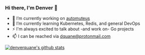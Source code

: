 ### Hi there, I'm Denver 👋

- 🔭 I’m currently working on [automuteus](http://github.com/denverquane/automuteus)
- 🌱 I’m currently learning Kubernetes, Redis, and general DevOps
- ⚡ I'm always excited to talk about -and work on- Go projects
- 📫 I can be reached via dquane@protonmail.com

[![denverquane's github stats](https://github-readme-stats.vercel.app/api?username=denverquane)](https://github.com/denverquane)
